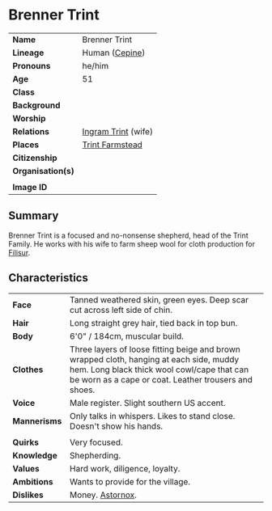 # Brenner Trint

|||
| --- | --- |
| **Name** | Brenner Trint | character.4
| **Lineage** | Human ([Cepine](../lineages/cepine.md)) |
| **Pronouns** | he/him |
| **Age** | 51 |
| **Class** | |
| **Background** | |
| **Worship** | |
| **Relations** | [Ingram Trint](ingram-trint.md) (wife) |
| **Places** | [Trint Farmstead](../places/buildings/houses/trint-farmstead.md) |
| **Citizenship** | |
| **Organisation(s)** | |
|||
| **Image ID** | |

## Summary

Brenner Trint is a focused and no-nonsense shepherd, head of the Trint Family. He works with his wife to farm sheep wool for cloth production for [Filisur](../places/settlements/villages/filisur.md).

## Characteristics

| | |
| --- | --- |
| **Face** | Tanned weathered skin, green eyes. Deep scar cut across left side of chin. | characteristics.2
| **Hair** | Long straight grey hair, tied back in top bun. |
| **Body** | 6'0" / 184cm, muscular build. |
| **Clothes** | Three layers of loose fitting beige and brown wrapped cloth, hanging at each side, muddy hem. Long black thick wool cowl/cape that can be worn as a cape or coat. Leather trousers and shoes. |
| **Voice** | Male register. Slight southern US accent. |
| **Mannerisms** | Only talks in whispers. Likes to stand close. Doesn't show his hands. |
| | |
| **Quirks** | Very focused. |
| **Knowledge** | Shepherding. |
| **Values** | Hard work, diligence, loyalty. |
| **Ambitions** | Wants to provide for the village. |
| **Dislikes** | Money. [Astornox](../organisations/government/astornox/astornox.md). |
